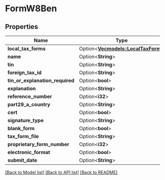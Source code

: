 # FormW8Ben

## Properties

Name | Type | Description | Notes
------------ | ------------- | ------------- | -------------
**local_tax_forms** | Option<[**Vec<models::LocalTaxForm>**](LocalTaxForm.md)> |  | [optional]
**name** | Option<**String**> |  | [optional]
**tin** | Option<**String**> |  | [optional]
**foreign_tax_id** | Option<**String**> |  | [optional]
**tin_or_explanation_required** | Option<**bool**> |  | [optional]
**explanation** | Option<**String**> |  | [optional]
**reference_number** | Option<**i32**> |  | [optional]
**part29_a_country** | Option<**String**> |  | [optional]
**cert** | Option<**bool**> |  | [optional]
**signature_type** | Option<**String**> |  | [optional]
**blank_form** | Option<**bool**> |  | [optional]
**tax_form_file** | Option<**String**> |  | [optional]
**proprietary_form_number** | Option<**i32**> |  | [optional]
**electronic_format** | Option<**bool**> |  | [optional]
**submit_date** | Option<**String**> |  | [optional]

[[Back to Model list]](../README.md#documentation-for-models) [[Back to API list]](../README.md#documentation-for-api-endpoints) [[Back to README]](../README.md)
